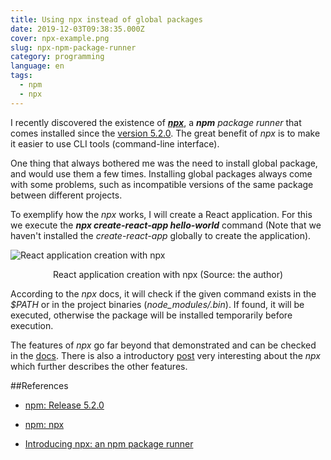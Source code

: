 ```yaml
---
title: Using npx instead of global packages
date: 2019-12-03T09:38:35.000Z
cover: npx-example.png
slug: npx-npm-package-runner
category: programming
language: en
tags:
  - npm
  - npx
---
```


I recently discovered the existence of *__<a href="https://www.npmjs.com/package/npx" target="_blank" rel="noreferrer">npx</a>__*, a __*npm*__ *package runner* that comes installed since the <a href="https://github.com/npm/npm/releases/tag/v5.2.0" target="_blank" rel="noreferrer">version 5.2.0</a>. The great benefit of *npx* is to make it easier to use CLI tools (command-line interface).

One thing that always bothered me was the need to install global package, and would use them a few times. Installing global packages always come with some problems, such as incompatible versions of the same package between different projects.

To exemplify how the *npx* works, I will create a React application. For this we execute the *__npx create-react-app hello-world__* command (Note that we haven't installed the *create-react-app* globally to create the application).

![React application creation with npx](/assets/npx-example.png "React application creation with npx")
<center>React application creation with npx (Source: the author)</center>


According to the *npx* docs, it will check if the given command exists in the *$PATH* or in the project binaries (*node_modules/.bin*). If found, it will be executed, otherwise the package will be installed temporarily before execution.

The features of *npx* go far beyond that demonstrated and can be checked in the <a href="https://www.npmjs.com/package/npx" target="_blank" rel="noreferrer">docs</a>. There is also a introductory <a href="https://medium.com/@maybekatz/introducing-npx-an-npm-package-runner-55f7d4bd282b" target="_blank" rel="noreferrer">post</a> very interesting about the *npx* which further describes the other features.

##References

- <a href="https://github.com/npm/npm/releases/tag/v5.2.0" target="_blank" rel="noreferrer">npm: Release 5.2.0</a>

- <a href="https://www.npmjs.com/package/npx" target="_blank" rel="noreferrer">npm: npx</a>

- <a href="https://medium.com/@maybekatz/introducing-npx-an-npm-package-runner-55f7d4bd282b" target="_blank" rel="noreferrer">Introducing npx: an npm package runner</a>